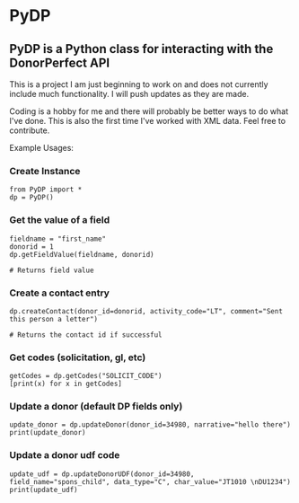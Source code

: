 # PyDP
## PyDP is a Python class for interacting with the DonorPerfect API

This is a project I am just beginning to work on and does not currently include much functionality. I will push updates as they are made. 

Coding is a hobby for me and there will probably be better ways to do what I've done. This is also the first time I've worked with XML data. Feel free to contribute.


Example Usages:
### Create Instance
```
from PyDP import *
dp = PyDP()
```

### Get the value of a field
```
fieldname = "first_name"
donorid = 1
dp.getFieldValue(fieldname, donorid)

# Returns field value
```
### Create a contact entry
```
dp.createContact(donor_id=donorid, activity_code="LT", comment="Sent this person a letter")

# Returns the contact id if successful
```
### Get codes (solicitation, gl, etc)
```
getCodes = dp.getCodes("SOLICIT_CODE")
[print(x) for x in getCodes]
```
### Update a donor (default DP fields only)
```
update_donor = dp.updateDonor(donor_id=34980, narrative="hello there")
print(update_donor)
```
### Update a donor udf code
```
update_udf = dp.updateDonorUDF(donor_id=34980, field_name="spons_child", data_type="C", char_value="JT1010 \nDU1234")
print(update_udf)
```
